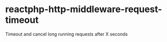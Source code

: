 # reactphp-http-middleware-request-timeout
Timeout and cancel long running requests after X seconds

